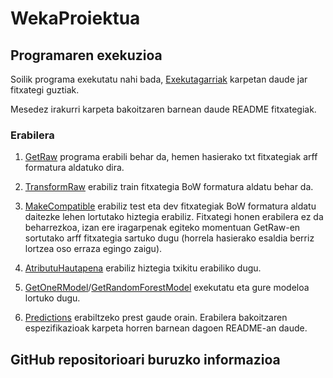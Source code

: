 # WekaProiektua

## Programaren exekuzioa

Soilik programa exekutatu nahi bada, [Exekutagarriak](https://github.com/JonAnderAsua/WekaProiektua/tree/master/Exekutagarriak) karpetan daude jar fitxategi guztiak. 

Mesedez irakurri karpeta bakoitzaren barnean daude README fitxategiak.

### Erabilera

1. [GetRaw](https://github.com/JonAnderAsua/WekaProiektua/tree/master/Exekutagarriak/EntregaBat/GetRaw) programa erabili behar da, hemen hasierako txt fitxategiak arff formatura aldatuko dira.

2. [TransformRaw](https://github.com/JonAnderAsua/WekaProiektua/tree/master/Exekutagarriak/EntregaBat/TransformRaw) erabiliz train fitxategia BoW formatura aldatu behar da.

3. [MakeCompatible](https://github.com/JonAnderAsua/WekaProiektua/tree/master/Exekutagarriak/EntregaBat/MakeCompatible) erabiliz test eta dev fitxategiak BoW formatura aldatu daitezke lehen lortutako hiztegia erabiliz.
Fitxategi honen erabilera ez da beharrezkoa, izan ere iragarpenak egiteko momentuan GetRaw-en sortutako arff fitxategia sartuko dugu (horrela hasierako esaldia berriz lortzea oso erraza egingo zaigu).

4. [AtributuHautapena](https://github.com/JonAnderAsua/WekaProiektua/tree/master/Exekutagarriak/EntregaBi/AtributuHautapena) erabiliz hiztegia txikitu erabiliko dugu.

5. [GetOneRModel](https://github.com/JonAnderAsua/WekaProiektua/tree/master/Exekutagarriak/EntregaBi/GetOneRModel)/[GetRandomForestModel](https://github.com/JonAnderAsua/WekaProiektua/tree/master/Exekutagarriak/EntregaBi/GetRandomForestModel) exekutatu eta gure modeloa lortuko dugu.

6. [Predictions](https://github.com/JonAnderAsua/WekaProiektua/tree/master/Exekutagarriak/EntregaHiru/Predictions) erabiltzeko prest gaude orain. Erabilera bakoitzaren espezifikazioak karpeta horren barnean dagoen README-an daude.

## GitHub repositorioari buruzko informazioa
